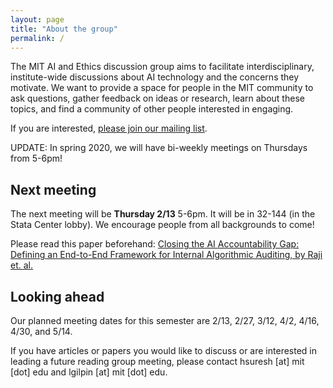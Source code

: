 ```yaml
---
layout: page
title: "About the group"
permalink: /
---
```


The MIT AI and Ethics discussion group aims to facilitate interdisciplinary, institute-wide discussions about AI technology and the concerns they motivate. We want to provide a space for people in the MIT community to ask questions, gather feedback on ideas or research, learn about these topics, and find a community of other people interested in engaging. 

If you are interested, [please join our mailing list](https://groups.mit.edu/webmoira/list/ai-ethics).

UPDATE: In spring 2020, we will have bi-weekly meetings on Thursdays from 5-6pm!


## Next meeting

The next meeting will be **Thursday 2/13** 5-6pm. It will be in 32-144 (in the Stata Center lobby).  We encourage people from all backgrounds to come! 

Please read this paper beforehand: [Closing the AI Accountability Gap: Defining an End-to-End Framework for Internal Algorithmic Auditing, by Raji et. al.](https://arxiv.org/pdf/2001.00973.pdf)


## Looking ahead

Our planned meeting dates for this semester are 2/13, 2/27, 3/12, 4/2, 4/16, 4/30, and 5/14.

If you have articles or papers you would like to discuss or are interested in leading a future reading group meeting, please contact hsuresh [at] mit [dot] edu and lgilpin [at] mit [dot] edu. 
